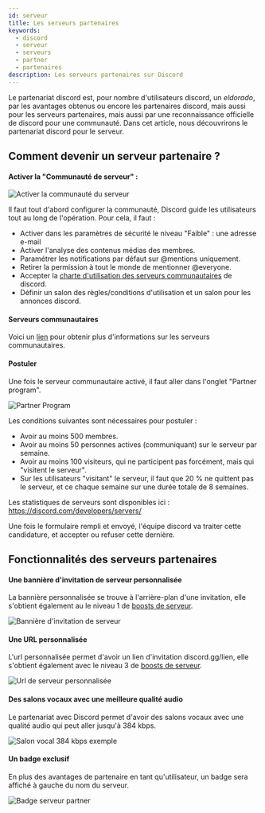 ```yaml
---
id: serveur
title: Les serveurs partenaires
keywords:
  - discord
  - serveur
  - serveurs
  - partner
  - partenaires
description: Les serveurs partenaires sur Discord
---
```


Le partenariat discord est, pour nombre d'utilisateurs  discord, un _eldorado_, par les avantages obtenus ou encore les partenaires discord, mais aussi pour les serveurs partenaires, mais aussi par une reconnaissance officielle de discord pour une communauté. 
Dans cet article, nous découvrirons le partenariat discord pour le serveur.

## Comment devenir un serveur partenaire ?

#### Activer la "Communauté de serveur" :

 ![Activer la communauté du serveur](https://i.discord.fr/y2u.png)
 
 Il faut tout d'abord configurer la communauté, Discord guide les utilisateurs tout au long de l'opération. 
 Pour cela, il faut :
 - Activer dans les paramètres de sécurité le niveau "Faible" : une adresse e-mail
 - Activer l'analyse des contenus médias des membres.
 - Paramétrer les notifications par défaut sur @mentions uniquement.
 - Retirer la permission à tout le monde de mentionner @everyone.
 - Accepter la [charte d'utilisation des serveurs communautaires](https://support.discord.com/hc/fr/articles/360035969312-Lignes-de-conduite-des-serveurs-communautaires) de discord.
 - Définir un salon des règles/conditions d'utilisation et un salon pour les annonces discord.
 
 #### Serveurs communautaires
 
 Voici un [lien](https://discord.fr/wiki/programmes-communautaires/outils-communautaires/serveur-communautaire) pour obtenir plus d'informations sur les serveurs communautaires.
 
 #### Postuler
 Une fois le serveur communautaire activé, il faut aller dans l'onglet "Partner program".
 
 ![Partner Program](https://i.discord.fr/86q.png)
 
 Les conditions suivantes sont nécessaires pour postuler :
 - Avoir au moins 500 membres.
 - Avoir au moins 50 personnes actives (communiquant) sur le serveur par semaine.
 - Avoir au moins 100 visiteurs, qui ne participent pas forcément, mais qui "visitent le serveur".
 - Sur les utilisateurs "visitant" le serveur, il faut que 20 % ne quittent pas le serveur, et ce chaque semaine sur une durée totale de 8 semaines.
 
 Les statistiques de serveurs sont disponibles ici : https://discord.com/developers/servers/
 
 Une fois le formulaire rempli et envoyé, l'équipe discord va traiter cette candidature, et accepter ou refuser cette dernière.
 
 ## Fonctionnalités des serveurs partenaires
 
 #### Une bannière d'invitation de serveur personnalisée 
 
La bannière personnalisée se trouve à l'arrière-plan d'une invitation, elle s'obtient également au le niveau 1 de [boosts de serveur](https://discord.fr/nitro-jeux/boost-serveur/boost.md).

![Bannière d'invitation de serveur](https://i.discord.fr/Y06.png)

#### Une URL personnalisée

L'url personnalisée permet d'avoir un lien d'invitation discord.gg/lien, elle s'obtient également avec le niveau 3 de [boosts de serveur](https://discord.fr/nitro-jeux/boost-serveur/boost.md).

![Url de serveur personnalisée](https://i.discord.fr/2w7.png)

#### Des salons vocaux avec une meilleure qualité audio

Le partenariat avec Discord permet d'avoir des salons vocaux avec une qualité audio qui peut aller jusqu'à 384 kbps.

![Salon vocal 384 kbps exemple](https://i.discord.fr/xqm.png)

#### Un badge exclusif

En plus des avantages de partenaire en tant qu'utilisateur, un badge sera affiché à gauche du nom du serveur.

![Badge serveur partner](https://i.discord.fr/lC7.png)
